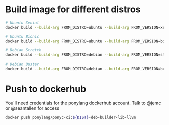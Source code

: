 # Build image for different distros

```bash
# Ubuntu Xenial
docker build --build-arg FROM_DISTRO=ubuntu --build-arg FROM_VERSION=xenial -t ponylang/ponyc-ci:xenial-deb-builder-lib-llvm .
```

```bash
# Ubuntu Bionic
docker build --build-arg FROM_DISTRO=ubuntu --build-arg FROM_VERSION=bionic -t ponylang/ponyc-ci:bionic-deb-builder-lib-llvm .
```

```bash
# Debian Stretch
docker build --build-arg FROM_DISTRO=debian --build-arg FROM_VERSION=stretch -t ponylang/ponyc-ci:stretch-deb-builder-lib-llvm .
```

```bash
# Debian Buster
docker build --build-arg FROM_DISTRO=debian --build-arg FROM_VERSION=buster -t ponylang/ponyc-ci:buster-deb-builder-lib-llvm .
```

# Push to dockerhub

You'll need credentials for the ponylang dockerhub account. Talk to @jemc or @seantallen for access

```bash
docker push ponylang/ponyc-ci:${DIST}-deb-builder-lib-llvm
```
